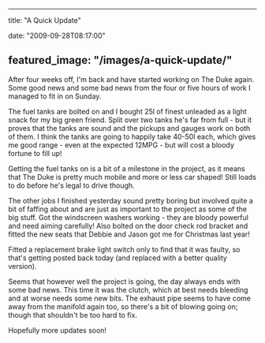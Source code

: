 
---
title: "A Quick Update"

date: "2009-09-28T08:17:00"

featured_image: "/images/a-quick-update/"
---


After four weeks off, I'm back and have started working on The Duke again.  Some good news and some bad news from the four or five hours of work I managed to fit in on Sunday. 

The fuel tanks are bolted on and I bought 25l of finest unleaded as a light snack for my big green friend.  Split over two tanks he's far from full - but it proves that the tanks are sound and the pickups and gauges work on both of them.  I think the tanks are going to happily take 40-50l each, which gives me good range - even at the expected 12MPG - but will cost a bloody fortune to fill up!

Getting the fuel tanks on is a bit of a milestone in the project, as it means that The Duke is pretty much mobile and more or less car shaped!  Still loads to do before he's legal to drive though.

The other jobs I finished yesterday sound pretty boring but involved quite a bit of faffing about and are just as important to the project as some of the big stuff.  Got the windscreen washers working - they are bloody powerful and need aiming carefully!  Also bolted on the door check rod bracket and fitted the new seats that Debbie and Jason got me for Christmas last year!

Fitted a replacement brake light switch only to find that it was faulty, so that's getting posted back today (and replaced with a better quality version).

Seems that however well the project is going, the day always ends with some bad news.  This time it was the clutch, which at best needs bleeding and at worse needs some new bits.  The exhaust pipe seems to have come away from the manifold again too, so there's a bit of blowing going on; though that shouldn't be too hard to fix.

Hopefully more updates soon!